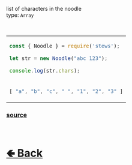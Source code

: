 list of characters in the noodle<br>
type: `Array`

<br>

<table>
<tr>
<td>

```js
const { Noodle } = require('stews');

let str = new Noodle("abc 123");

console.log(str.chars);
```

</td>
<tr>
<td>

```js
[ "a", "b", "c", " ", "1", "2", "3" ]
```

</td>
</table>

### [source](https://github.com/shysolocup/stews/blob/main/src/Noodle/properties/chars.js)

<br> <h1> [🢀 Back](https://github.com/shysolocup/stews/wiki/Noodle-properties) </h1>